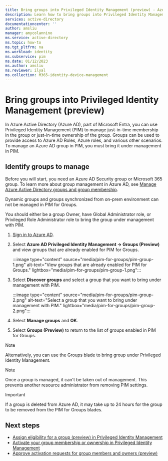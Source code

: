 ```yaml
---
title: Bring groups into Privileged Identity Management (preview) - Azure Active Directory
description: Learn how to bring groups into Privileged Identity Management (preview).
services: active-directory
documentationcenter: ''
author: amsliu
manager: amycolannino
ms.service: active-directory
ms.topic: how-to
ms.tgt_pltfrm: na
ms.workload: identity
ms.subservice: pim
ms.date: 01/12/2023
ms.author: amsliu
ms.reviewer: ilyal
ms.collection: M365-identity-device-management
---
```


# Bring groups into Privileged Identity Management (preview)

In Azure Active Directory (Azure AD), part of Microsoft Entra, you can use Privileged Identity Management (PIM) to manage just-in-time membership in the group or just-in-time ownership of the group. Groups can be used to provide access to Azure AD Roles, Azure roles, and various other scenarios. To manage an Azure AD group in PIM, you must bring it under management in PIM.

## Identify groups to manage

Before you will start, you need an Azure AD Security group or Microsoft 365 group. To learn more about group management in Azure AD, see [Manage Azure Active Directory groups and group membership](../fundamentals/how-to-manage-groups).

Dynamic groups and groups synchronized from on-prem environment can not be managed in PIM for Groups.

You should either be a group Owner, have Global Administrator role, or Privileged Role Administrator role to bring the group under management with PIM.


1. [Sign in to Azure AD](https://aad.portal.azure.com).

1. Select **Azure AD Privileged Identity Management -> Groups (Preview)** and view groups that are already enabled for PIM for Groups.

    :::image type="content" source="media/pim-for-groups/pim-group-1.png" alt-text="View groups that are already enabled for PIM for Groups." lightbox="media/pim-for-groups/pim-group-1.png":::

1.	Select **Discover groups** and select a group that you want to bring under management with PIM.

    :::image type="content" source="media/pim-for-groups/pim-group-2.png" alt-text="Select a group that you want to bring under management with PIM." lightbox="media/pim-for-groups/pim-group-2.png":::

1. Select **Manage groups** and **OK**.
1. Select **Groups (Preview)** to return to the list of groups enabled in PIM for Groups.


> [!NOTE]
> Alternatively, you can use the Groups blade to bring group under Privileged Identity Management.

> [!NOTE]
> Once a group is managed, it can't be taken out of management. This prevents another resource administrator from removing PIM settings.

> [!IMPORTANT]
> If a group is deleted from Azure AD, it may take up to 24 hours for the group to be removed from the PIM for Groups blades.

## Next steps

- [Assign eligibility for a group (preview) in Privileged Identity Management](groups-assign-member-owner.md)
- [Activate your group membership or ownership in Privileged Identity Management](groups-activate-roles.md)
- [Approve activation requests for group members and owners (preview)](groups-approval-workflow.md)